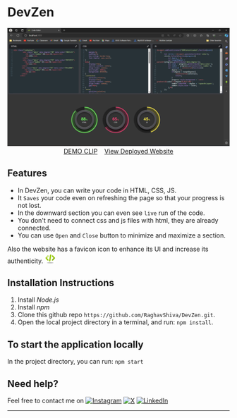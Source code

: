 
# DevZen
<p align="center">
<img src="https://github.com/RaghavShiva/DevZen/raw/main/src/Assets/working.png" alt="DevZen"/>

<br/>
<a href="https://drive.google.com/file/d/1QvuAsC4veG9WF4R8SlJaFURsNnJ5r0FR/view?usp=drive_link">DEMO CLIP</a>&nbsp&nbsp&nbsp
  <a href="https://devzen-sr.netlify.app/">View Deployed Website</a>
</p>


## Features

* In DevZen, you can write your code in HTML, CSS, JS.
* It `Saves` your code even on refreshing the page so that your progress is not lost.
* In the downward section you can even see `live` run of the code.
* You don't need to connect css and js files with html, they are already connected.
* You can use `Open` and `Close` button to minimize and maximize a section.

Also the website has a favicon icon to enhance its UI and increase its authenticity.
<img width="24" alt="faviconicon" src="https://github.com/RaghavShiva/DevZen/raw/main/src/Assets/favicon.png">

## Installation Instructions

1. Install *Node.js*
2. Install *npm*
3. Clone this github repo `https://github.com/RaghavShiva/DevZen.git`.
4. Open the local project directory in a terminal, and run: `npm install`.

## To start the application locally

In the project directory, you can run: `npm start`

## Need help?

Feel free to contact me on
[![Instagram](https://img.shields.io/badge/Instagram-follow-purple.svg?logo=instagram&logoColor=white)](https://www.instagram.com/ragshiv04) [![X](https://img.shields.io/badge/X-follow-blue.svg?logo=x&logoColor=white
)](https://x.com/raghav_shiva04) [![LinkedIn](https://img.shields.io/badge/LinkedIn-follow-green.svg?logo=linkedin&logoColor=white)](https://www.linkedin.com/in/shiva-raghav-96b94a255?utm_source=share&utm_campaign=share_via&utm_content=profile&utm_medium=android_app)

---------
